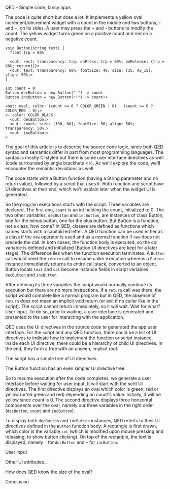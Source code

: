 QED - Simple code, fancy apps

The code is quite short but does a lot. It implements a yellow oval increment/decrement widget with a count in the middle and two buttons, - and +, on its sides. A user may press the + and - buttons to modify the count. The yellow widget turns green on a positive count and red on a negative count.

```
void Button(String text) {
  float trp = 80%

  <out: rect; transparency: trp; onPress: trp = 69%; onRelease: {trp = 80%; return()}>
  <out: text; transparency: 60%; fontSize: 40; size: [35, AS_IS]; align: 50%;>
}

int count = 0
Button decButton = new Button("-") -> count--
Button incButton = new Button("+") -> count++

<out: oval; color: (count >= 0 ? COLOR_GREEN : 0) | (count <= 0 ? COLOR_RED : 0);>
<- color: COLOR_BLACK;
  <out: decButton;>
  <out: count; size: [100, 80]; fontSize: 50; align: 50%; transparency: 50%;>
  <out: incButton;>
>
```

The goal of this article is to describe the source code logic, since both QED syntax and semantics differ in part from most programming languages. The syntax is mostly C-styled but there is some user interface directives as well (code surrounded by angle brackhets <>). As we'll explore the code, we'll encounter the semantic deviations as well.

The code starts with a Button function (having a String parameter and no return value), followed by a script that uses it. Both function and script have UI directives at their end, which we'll explain later when the widget UI is generated.

So the program executions starts with the script. Three variables are declared. The first one, `count` is an int holding the count, initialized to 0. The two other variables, `decButton` and `incButton`, are instances of class Button, one for the minus button, one for the plus button. But Button is a function, not a class, how come? In QED, classes are defined as functions which names starts with a capitalized letter. A QED function can be used either as a class if the `new` operator is used and as a normal function if `new` does not precede the call. In both cases, the function body is executed, so the col variable is defined and initialized (Button UI directives are kept for a later stage). The difference lies when the function execution terminates. A `Button` call would need the `return` call to resume caller execution whereas a `Button` instance immediately returns its entire call stack, converted to an object. Button locals `text` and `col` become instance fields in script variables `decButton` and `incButton`.

After defining its three variables the script would normally continue its execution but there are no more instructions. If a `return` call was there, the script would complete like a normal program but in QED, the absence of `return` does not mean an implicit void return (or exit if no caller like in the script). The script cannot return immediately, so it will wait. Wait for what? User input. To do so, prior to waiting, a user interface is generated and presented to the user for interacting with the application.

QED uses the UI directives in the source code to generated the app user interface. For the script and any QED function, there could be a list of UI directives to indicate how to implement the function or script instance. Inside each UI directive, there could be a hierarchy of child UI directives. In the end, they form a tree with an unseen, implicit root.

The script has a simple tree of UI directives.

The Button function has an even simpler UI directive tree.

So to resume execution after the code completes, we generate a user interface before waiting for user input, It will start with the scrit UI directives. The first directive displays an oval which color is green, red or yellow (or'ed green and red) depending on count's value. Initially, it will be yellow since count is 0. The second directive displays three horizontal components over the oval, namely our three variables in the right order (`decButton`, `count` and `incButton`).

To display both `decButton` and `incButton` instances, QED referts to their UI directives defined in the `Button` function body. A rectangle is first drawn, which color is the variable `col` (which is modified upon mouse pressing and releasing, to show button clicking). On top of the rectanble, the text is displayed, namely `-` for `decButton` and `+` for `incButton`.

User input

Other UI attributes...

How does QED know the size of the oval?

Conclusion